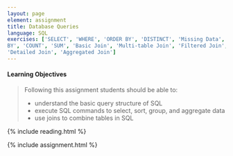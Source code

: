 ```yaml
---
layout: page
element: assignment
title: Database Queries
language: SQL
exercises: ['SELECT', 'WHERE', 'ORDER BY', 'DISTINCT', 'Missing Data', 'GROUP
BY', 'COUNT', 'SUM', 'Basic Join', 'Multi-table Join', 'Filtered Join',
'Detailed Join', 'Aggregated Join']
---
```


#### Learning Objectives

> Following this assignment students should be able to:
>
> - understand the basic query structure of SQL
> - execute SQL commands to select, sort, group, and aggregate data
> - use joins to combine tables in SQL

{% include reading.html %}

{% include assignment.html %}
